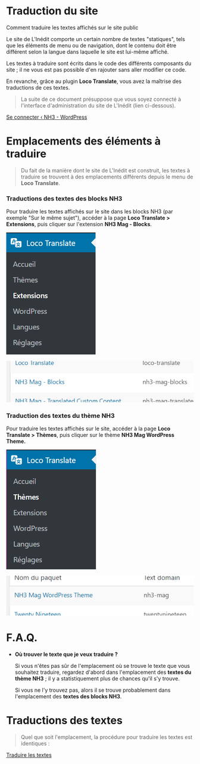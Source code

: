 # Traduction du site

Comment traduire les textes affichés sur le site public

Le site de L'Inédit comporte un certain nombre de textes "statiques", tels que les éléments de menu ou de navigation, dont le contenu doit être différent selon la langue dans laquelle le site est lui-même affiché.

Les textes à traduire sont écrits dans le code des différents composants du site ; il ne vous est pas possible d'en rajouter sans aller modifier ce code.

En revanche, grâce au plugin **Loco Translate**, vous avez la maîtrise des traductions de ces textes.

> La suite de ce document présuppose que vous soyez connecté à l'interface d'administration du site de L'Inédit (lien ci-dessous).

[Se connecter ‹ NH3 - WordPress](https://mag.notrehistoire.ch/wp-admin)

# Emplacements des éléments à traduire

> Du fait de la manière dont le site de L'Inédit est construit, les textes à traduire se trouvent à des emplacements différents depuis le menu de **Loco Translate**.

### Traductions des textes des blocks NH3

Pour traduire les textes affichés sur le site dans les blocks NH3 (par exemple "Sur le même sujet"), accéder à la page **Loco Translate > Extensions**, puis cliquer sur l'extension **NH3 Mag - Blocks**.

![](Untitled-3a350814-0a0b-4f43-a31b-f452be9149cb.png)

![](Untitled-f5c4ffd5-5981-4da5-8663-36fc87e1f466.png)

### Traduction des textes du thème NH3

Pour traduire les textes affichés sur le site, accéder à la page **Loco Translate > Thèmes**, puis cliquer sur le thème **NH3 Mag WordPress Theme.**

![](Untitled-a16a9677-dbf1-4b0d-b094-05dc0fc607fd.png)

![](Untitled-5a641caa-d4cb-4041-8be2-703e593fa0d0.png)

# F.A.Q.

- **Où trouver le texte que je veux traduire ?**

    Si vous n'êtes pas sûr de l'emplacement où se trouve le texte que vous souhaitez traduire, regardez d'abord dans l'emplacement des **textes du thème NH3** ; il y a statistiquement plus de chances qu'il s'y trouve.

    Si vous ne l'y trouvez pas, alors il se trouve probablement dans l'emplacement des **textes des blocks NH3**.

# Traductions des textes

> Quel que soit l'emplacement, la procédure pour traduire les textes est identiques :

[Traduire les textes](./Traduire-les-textes-4951bc23-9319-4e1e-9380-fbef9a88d76d.md)